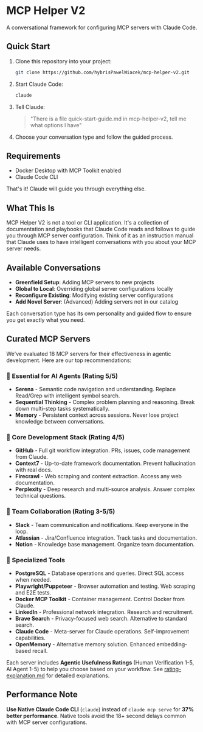 # MCP Helper V2

A conversational framework for configuring MCP servers with Claude Code.

## Quick Start

1. Clone this repository into your project:
   ```bash
   git clone https://github.com/hybrisPawelWiacek/mcp-helper-v2.git
   ```

2. Start Claude Code:
   ```bash
   claude
   ```

3. Tell Claude:
   > "There is a file quick-start-guide.md in mcp-helper-v2, tell me what options I have"

4. Choose your conversation type and follow the guided process.

## Requirements

- Docker Desktop with MCP Toolkit enabled
- Claude Code CLI

That's it! Claude will guide you through everything else.

## What This Is

MCP Helper V2 is not a tool or CLI application. It's a collection of documentation and playbooks that Claude Code reads and follows to guide you through MCP server configuration. Think of it as an instruction manual that Claude uses to have intelligent conversations with you about your MCP server needs.

## Available Conversations

- **Greenfield Setup**: Adding MCP servers to new projects
- **Global to Local**: Overriding global server configurations locally
- **Reconfigure Existing**: Modifying existing server configurations
- **Add Novel Server**: (Advanced) Adding servers not in our catalog

Each conversation type has its own personality and guided flow to ensure you get exactly what you need.

## Curated MCP Servers

We've evaluated 18 MCP servers for their effectiveness in agentic development. Here are our top recommendations:

### 🌟 Essential for AI Agents (Rating 5/5)
- **Serena** - Semantic code navigation and understanding. Replace Read/Grep with intelligent symbol search.
- **Sequential Thinking** - Complex problem planning and reasoning. Break down multi-step tasks systematically.
- **Memory** - Persistent context across sessions. Never lose project knowledge between conversations.

### 🚀 Core Development Stack (Rating 4/5)
- **GitHub** - Full git workflow integration. PRs, issues, code management from Claude.
- **Context7** - Up-to-date framework documentation. Prevent hallucination with real docs.
- **Firecrawl** - Web scraping and content extraction. Access any web documentation.
- **Perplexity** - Deep research and multi-source analysis. Answer complex technical questions.

### 💼 Team Collaboration (Rating 3-5/5)
- **Slack** - Team communication and notifications. Keep everyone in the loop.
- **Atlassian** - Jira/Confluence integration. Track tasks and documentation.
- **Notion** - Knowledge base management. Organize team documentation.

### 🔧 Specialized Tools
- **PostgreSQL** - Database operations and queries. Direct SQL access when needed.
- **Playwright/Puppeteer** - Browser automation and testing. Web scraping and E2E tests.
- **Docker MCP Toolkit** - Container management. Control Docker from Claude.
- **LinkedIn** - Professional network integration. Research and recruitment.
- **Brave Search** - Privacy-focused web search. Alternative to standard search.
- **Claude Code** - Meta-server for Claude operations. Self-improvement capabilities.
- **OpenMemory** - Alternative memory solution. Enhanced embedding-based recall.

Each server includes **Agentic Usefulness Ratings** (Human Verification 1-5, AI Agent 1-5) to help you choose based on your workflow. See [rating-explanation.md](rating-explanation.md) for detailed explanations.

## Performance Note

**Use Native Claude Code CLI** (`claude`) instead of `claude mcp serve` for **37% better performance**. Native tools avoid the 18+ second delays common with MCP server configurations.
